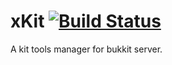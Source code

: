 # xKit [![Build Status](http://ci.mengcraft.com:8080/job/xKit/badge/icon)](http://ci.mengcraft.com:8080/job/xKit/)
A kit tools manager for bukkit server.
